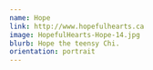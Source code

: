 ```yaml
---
name: Hope
link: http://www.hopefulhearts.ca
image: HopefulHearts-Hope-14.jpg
blurb: Hope the teensy Chi.
orientation: portrait
---
```

